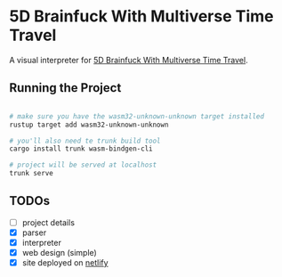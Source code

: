 # 5D Brainfuck With Multiverse Time Travel

A visual interpreter for [5D Brainfuck With Multiverse Time Travel](https://esolangs.org/wiki/5D_Brainfuck_With_Multiverse_Time_Travel).

## Running the Project

```bash

# make sure you have the wasm32-unknown-unknown target installed
rustup target add wasm32-unknown-unknown 

# you'll also need te trunk build tool
cargo install trunk wasm-bindgen-cli

# project will be served at localhost
trunk serve
```

## TODOs

- [ ] project details
- [x] parser
- [x] interpreter
- [x] web design (simple)
- [x] site deployed on [netlify](https://bf5d.netlify.app/)
